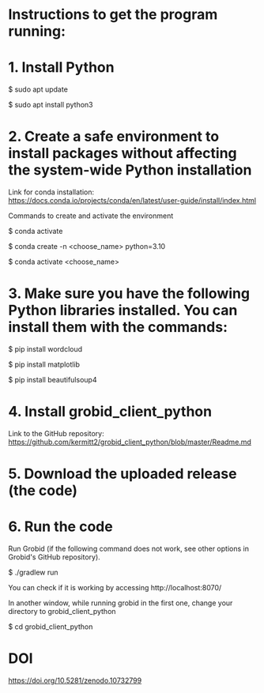 # Instructions to get the program running:
# 1. Install Python
$ sudo apt update

$ sudo apt install python3

# 2. Create a safe environment to install packages without affecting the system-wide Python installation
Link for conda installation: https://docs.conda.io/projects/conda/en/latest/user-guide/install/index.html

Commands to create and activate the environment

$ conda activate

$ conda create -n <choose_name> python=3.10

$ conda activate <choose_name>

# 3. Make sure you have the following Python libraries installed. You can install them with the commands:
$ pip install wordcloud

$ pip install matplotlib

$ pip install beautifulsoup4

# 4. Install grobid_client_python
Link to the GitHub repository: https://github.com/kermitt2/grobid_client_python/blob/master/Readme.md

# 5. Download the uploaded release (the code)

# 6. Run the code
Run Grobid (if the following command does not work, see other options in Grobid's GitHub repository).

$ ./gradlew run

You can check if it is working by accessing http://localhost:8070/

In another window, while running grobid in the first one, change your directory to grobid_client_python

$ cd grobid_client_python

#  DOI
https://doi.org/10.5281/zenodo.10732799

